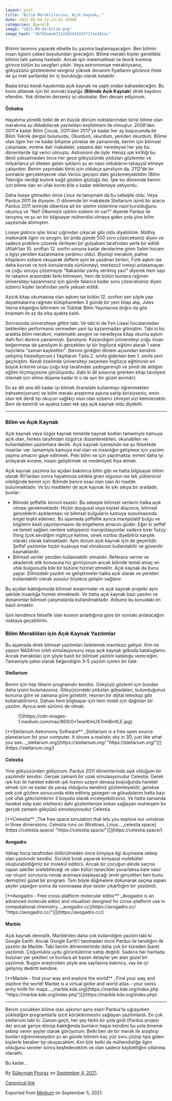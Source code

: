 ```yaml
---
layout: post
title: "Bilim Meraklılarına, Açık Kaynak…."
date: 2021-09-04 12:23:43 +0300
categories: [genel]
image: "2021-09-04-bilim.png"
image_hash: "36f85eee6721426241832571fae381ac"
---
```



Bilimin tanımını yaparak elbette bu yazıma başlamayacağım. Ben bilimin insan ilgisini çeken boyutundan gireceğim. Bilime meraklı kişiler genellikle bilimin tatlı yanına hastadır. Ancak işin matematiksel ve teorik kısmına girince bütün bu sevgileri yıkılır. Veya astronomiye meraklıysanız, gökyüzünü gözlemleme sevginiz yüksek donanım fiyatlarını görünce (hele de şu mali şartlarda) bir iç burukluğu olarak kalabilir.

Başta biraz kendi hayatımda açık kaynak ne yaptı ondan bahsedeceğim. Bu kısmı atlamak için bir sonraki başlığa (**Bilimde Açık Kaynak**) direk kaydırın efendim. Yok dinlerim derseniz iyi okumalar. Ben devam ediyorum.

#### Özbakış

Hayatıma yönelik belki de en büyük dönüm noktalarımdan birisi bilime olan merakıma su dökebilecek yazılımları keşfetmem ile olmuştur. 2008'den 2011'e kadar Bilim Çocuk, 2011'den 2017'ye kadar her ay başucumda bir Bilim Teknik dergisi bulunurdu. Okurdum, okurdum, yeniden okurdum. Bilime olan ilgim her ne kadar bilişime yönelse de zamanında, benim için bilimsel çalışmalar, evrene dair makaleler, yaşama dair neredeyse her şey bu dönemlerde ilgi verici olmuştu. Astronomi de öyle. Henüz ışık kirliliği bu denli yükselmeden önce her gece gökyüzünde yıldızları gözlemler ve milyarlarca yıl öteden gelen ışıkların şu an nasıl olduklarını tahayyül etmeye çalışırdım. Benim yaşımdaki birisi için oldukça şanslıyım da. 2112'de bir sonrakisi gerçekleşecek olan Venüs geçişini dahi gözlemleyebildim (Bilim Tekniğin verdiği kıytırık kağıt gözlem gözlüğü ile). İşte bu dönemde benim için bilime dair en ufak kırıntı bile o kadar etkilemeye yetiyordu.

Daha liseye gitmeden önce Linux ile tanışmam da bu sebeple oldu. Veya Pardus 2011 ile diyeyim. O dönemde bir makalede Stellarium isimli bir aracın Pardus 2011 isminde ülkemize ait bir işletim sistemine nasıl kurulduğunu okumuş ve “Ne!! Ülkemizin işletim sistemi mi var?” diyerek Pardus ile tanışmış ve şu an bir bilgisayar mühendisi olmaya giden yola yine bilim sayesinde atılmıştım.

Liseye gidince işler biraz çığrından çıkacak gibi oldu diyebilirim. Müthiş matematik ilgim ve sevgim, bir anda günde 500 soru çözeceksiniz diyen ve sadece problem çözerek ilerleyen bir gulyabani tarafından yerle bir edildi (Allah’tan 10\. sınıftan 12\. sınıfın sonuna kadar derslerime giren Selim hocam o ilgiyi yeniden kazanmama yardımcı oldu). Biyoloji merakım, palme kitaplarını ezbere okuyarak deftere ayni ile yazdıran birileri, Fizik aşkım ise daha kuvvet ve tork konularında sürtünmeyi, merkezcil ivmeyi anlatamayan ve çoğu soruyu çözemeyip “Rakamlar yanlış verilmiş yav!” diyerek hem sayı ile rakamın arasındaki farkı bilmeyen, hem de bütün bunlara rağmen üniversiteyi kazanmanız için günde falanca kadar soru çözeceksiniz diyen ezberci kişiler tarafından yerle yeksan edildi.

Azıcık kitap okumasına olan aşkımı ise bütün 12\. sınıfsın sen şöyle yap dayatmalarına rağmen kütüphaneden 3 günde bir yeni kitap alıp, Jules Verne kitaplığını bitirmem ve Tübitak Bilim Yayınlarına doğru da göz kırpmam ile az da olsa ayakta kaldı.

Sonrasında üniversiteye gittim tabi. Ve tabi ki de Fen Lisesi hocalarımdan beklenilen performansı vermeden yani tıp kazanmadan gitmiştim. Tabi ki bu aralıkta bilim merakım, matematik sevgim ve neredeyse kitap okuma aşkım dahi feci derece yıpranmıştı. Şanslıyım. Kazandığım üniversiteyi çoğu insan beğenmese de şanslıyım ki gerçekten iyi bir İngilizce eğitimi alarak 1 sene hazırlıkta “zaman kaybettim”. (benim girdiğim dönem açısından kendimi yetişmiş hissediyorum.) Yaşıtlarım Tıpta 2\. sınıfa giderken ben 1\. sınıfa yeni geçmiştim. Kendi özelimde üniversiteyi seçerken İngilizce eğitiminin en büyük kriterim oluşu çoğu kişi tarafından yadırganmıştı ve şimdi de aldığım eğitim hiçmişçesine görülüyordu. (tabi ki dil sınavına girerken kitap tavsiyesi istemek için elime düşene kadar ki o da ayrı bir güzel anımdır)

En az dili ana dili kadar iyi bilmek (translate kullanmayı öğrenmekten bahsetmiyorum) ve bilim merakı araştırma aşkına sahip birisiyseniz, emin olun tek derdi tıp okuyun sağlıkçı olun olan ezberci zihniyet sizi kemirecektir. Beni de kemirdi ve ayakta tutan tek şey açık kaynak oldu diyebilir.

</div>

</div>

</section>

<section name="cf79" class="section section--body">

<div class="section-divider">

* * *

</div>

<div class="section-content">

<div class="section-inner sectionLayout--insetColumn">

### Bilim ve Açık Kaynak

Açık kaynak veya özgür kaynak temelde kaynak kodları tamamiyle kamuya açık olan, herkes tarafından özgürce düzenlenebilen, okunabilen ve kullanılabilen yazılımlara denilir. Açık kaynak içeresinde ise şu felsefede insanlar var: tamamiyle kamuya mal olan ve insanlığın gelişmesi için yazılım yapma amacını gaye edinmek. Peki bilim ne için yapılmakta: evreni daha iyi anlayarak evrene, insanı geliştirmek ve medeniyeti ihya etmek.

Açık kaynak yazılıma bu açıdan bakılınca bilim gibi ve hatta bilgisayar bilimi olarak 90'lardan sonra hayatımıza sıklıkla giren olgunun ise tek yüklenicisi niteliğinde benim için. Bilimde bence esas olan olan iki madde bulunmaktadır. Ve bu maddeler de açık kaynak ile sıkı sıkıya bir aradadır, bunlar:

*   Bilimde şeffaflık birincil esastır. Bu sebeple bilimsel verilerin halka açık olması gerekmektedir. Hiçbir duygusal veya kişisel düşünce, bilimsel gerçeklerin açıklanması ve bilimsel bulguların kamuya sunulmasında engel teşkil edemez. Bu aşamada şeffaflık ayrıca manipülatif bulgu ve bilgilerin kasti yayınlanmasını da engelleme amacını güder. Eğer ki şeffaf ve temeli sağlam verilere sahipseniz manipülasyonlar sadece birer fuzzy thing (çok sevdiğim ingiliççe kelime, sinek vızıltısı diyebiliriz karşılık olarak) olarak kalmaktadır. Aynı durum açık kaynak için de geçerlidir. Şeffaf yazılımlar hiçbir kuşkuya mal olmaksızın kullanılabilir ve güvenilir kaynaklardır.
*   Bilimsel veriler yeniden kullanılabilir olmalıdır. Referans verme ve akademik etik konusuna hiç girmiyorum ancak bilimde temel amaç en ufak bulgunuzla bile bir bütüne hizmet etmektir. Açık kaynak da bunu yapar. Elimizdeki yazılım ve geliştirmeler halka açık olarak ve yeniden kullanılabilir olarak sunulur böylece gelişim sağlanır.

Bu açıdan baktığımızda bilimsel araştırmalar ve açık kaynak projeler aynı şekilde insanlığa hizmet etmektedir. Ve hatta açık kaynak bazı yazılım ve donanımlar bilimsel çalışmalarda kullanılmaktadır. Arduino bu konudaki en basit örnektir.

İşim kendimce felsefik olan kısmını anlattığıma göre bir sonraki anlatacağım noktaya geçebilirim.

### Bilim Meraklıları için Açık Kaynak Yazılımlar

Bu aşamada direk bilimsel yazılımları listelemek mantıksız geliyor. Kim ne yapsın NASA’nın orbit simulasyonunu veya açık kaynak gökada kataloglarını. Ancak meraklıları için şöyle basit bir bilimsel yazılım kataloğu vereceğim. Tamamiyle şahsi olarak beğendiğim 3–5 yazılım içeren bir liste.

#### Stellarium

Benim için hep ilklerin programıdır kendisi. Gökyüzü gözlemi için bundan daha iyisini bulamazsınız. Gökyüzündeki yıldızları gökadaları, bulunduğunuz konuma göre ve zamana göre görebilir, resmen bir dijital teleskop gibi kullanabilirsiniz. Dahası hem bilgisayar için hem mobil için dağıtılan bir yazılım. Ayrıca web sürümü de olmalı.

<figure name="5592" id="5592" class="graf graf--figure graf-after--p">![](https://cdn-images-1.medium.com/max/800/0*1wwlKmUX7mhBmfLE.jpg)</figure>

<div name="db5b" id="db5b" class="graf graf--mixtapeEmbed graf-after--figure">[**Stellarium Astronomy Software**  
_Stellarium is a free open source planetarium for your computer. It shows a realistic sky in 3D, just like what you see…_stellarium.org](https://stellarium.org/ "https://stellarium.org/")[](https://stellarium.org/)</div>

#### Celestia

Yine gökyüzünden gidiyorum. Pardus 2011 dönemlerinde aşık olduğum bir yazılımdır kendisi. Gerçek zamanlı bir uzak simulasyonudur Celestia. Gerek ışık hızı ile hareket ederek ışık hızının uzayın devasa boşluğunda hareket etmek için ne kadar da yavaş olduğunu kendiniz gözlemleyebilir, gerekse pek çok gözlem sonucunda elde edilmiş gezegen ve gökadalarını hatta bazı çok ufak gökcisimlerini 3 boyutlu olarak inceleyebilirsiniz. Ve hatta zamanda hareket edip eski orbitlerini dahi gözlemlenize imkan sağlayan muhteşem bir gerçek zamanlı gökyüzü simulasyonudur Celestia.

<div name="02d6" id="02d6" class="graf graf--mixtapeEmbed graf-after--p">[**Celestia**  
_The free space simulation that lets you explore our universe in three dimensions. Celestia runs on Windows, Linux…_celestia.space](https://celestia.space/ "https://celestia.space/")[](https://celestia.space/)</div>

#### Avogadro

Vahap hoca tarafından öldürülmeden önce kimyaya ilgi duymama sebep olan yazılımdır kendisi. Sürükle bırak yaparak kimyasal moleküller oluşturabildiğimiz bir molekül editörü. Ancak bir çocuğun elinde saçma sapan şekiller üretebileceği ve ulan bütün tanecikler yuvarlaksa kare nasıl var oluyor sorusuna cevap aramaya başlayacağı (evet gerçekten ben bunu demiştim) güzel bir program. Tam böyle düğmelere dokunarak saçma sapan şeyler yaptığım sonra da vooooaaaa diye sesler çıkarttığım bir yazılımdı.

<div name="9c5e" id="9c5e" class="graf graf--mixtapeEmbed graf-after--p">[**Avogadro - Free cross-platform molecular editor**  
_Avogadro is an advanced molecule editor and visualizer designed for cross-platform use in computational chemistry…_avogadro.cc](https://avogadro.cc/ "https://avogadro.cc/")[](https://avogadro.cc/)</div>

#### Marble

Açık kaynak demiştik. Marble’den daha çok kullandığım yazılım tabi ki Google Earth. Ancak Google Earth’i tanımadan önce Pardus ile tanıdığım ilk yazılım da Marble. Tabi benim dönemlerimde daha çok bir küreden ibaret yazılımdı. Çoğunlukla uydu görüntülerine sahip değildi. Sadece her haritada bulunan yer şekilleri ve bunlara ait bazen detaylar yer alan güzel bir yazılımdı. Bugün araştırırken şöyle ana sayfasına bakınca, vay be iyi gelişmiş dedirtti kendine.

<div name="be07" id="be07" class="graf graf--mixtapeEmbed graf-after--p graf--trailing">[**Marble - find your way and explore the world**  
_Find your way and explore the world! Marble is a virtual globe and world atlas - your swiss army knife for maps…_marble.kde.org](https://marble.kde.org/index.php "https://marble.kde.org/index.php")[](https://marble.kde.org/index.php)</div>

</div>

</div>

</section>

<section name="7000" class="section section--body section--last">

<div class="section-divider">

* * *

</div>

<div class="section-content">

<div class="section-inner sectionLayout--insetColumn">

Benim çocukken bilime olan aşkımın şans eseri Pardus’ta uğraşırken yüklediğim programlarla iyice körüklenmesini sağlayan yazılımlardı. En çok stellarium tabi ki. Zaman geçti, her şey farklı bir yola girdi (Pardus projesi de) ancak geriye dönüp baktığımda bunların hepsi kendimi bu yola itmeme sebep veren şeyler olarak görüyorum. Belki ben de bir merak ile araştırıp bunları öğrenmeseydim şu an günde bilmem kaç yüz soru çözüp tıpa giden kişilerle beraber tıp okuyacaktım. Kim bilir belki de mühendisliğe ilgim olduğunu seneler sonra keşfedecektim ve olan sadece kaybettiğim yıllarıma olacaktı.

Bu kadar…

</div>

</div>

</section>

</section>

<footer>

By [Süleyman Poyraz](https://medium.com/@zaryob) on [<time class="dt-published" datetime="2021-09-04T09:36:44.097Z">September 4, 2021</time>](https://medium.com/p/fc456ca9e8f5).

[Canonical link](https://medium.com/@zaryob/bilim-merakl%C4%B1lar%C4%B1na-a%C3%A7%C4%B1k-kaynak-fc456ca9e8f5)

Exported from [Medium](https://medium.com) on September 5, 2021.

</footer>

</article>
